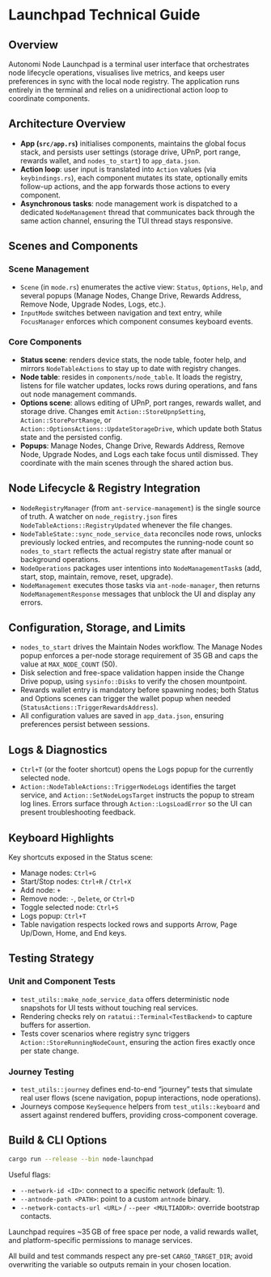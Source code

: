 # Launchpad Technical Guide

## Overview

Autonomi Node Launchpad is a terminal user interface that orchestrates node lifecycle operations, visualises live metrics, and keeps user preferences in sync with the local node registry. The application runs entirely in the terminal and relies on a unidirectional action loop to coordinate components.

## Architecture Overview

- **App (`src/app.rs`)** initialises components, maintains the global focus stack, and persists user settings (storage drive, UPnP, port range, rewards wallet, and `nodes_to_start`) to `app_data.json`.
- **Action loop**: user input is translated into `Action` values (via `keybindings.rs`), each component mutates its state, optionally emits follow-up actions, and the app forwards those actions to every component.
- **Asynchronous tasks**: node management work is dispatched to a dedicated `NodeManagement` thread that communicates back through the same action channel, ensuring the TUI thread stays responsive.

## Scenes and Components

### Scene Management

- `Scene` (in `mode.rs`) enumerates the active view: `Status`, `Options`, `Help`, and several popups (Manage Nodes, Change Drive, Rewards Address, Remove Node, Upgrade Nodes, Logs, etc.).
- `InputMode` switches between navigation and text entry, while `FocusManager` enforces which component consumes keyboard events.

### Core Components

- **Status scene**: renders device stats, the node table, footer help, and mirrors `NodeTableActions` to stay up to date with registry changes.
- **Node table**: resides in `components/node_table`. It loads the registry, listens for file watcher updates, locks rows during operations, and fans out node management commands.
- **Options scene**: allows editing of UPnP, port ranges, rewards wallet, and storage drive. Changes emit `Action::StoreUpnpSetting`, `Action::StorePortRange`, or `Action::OptionsActions::UpdateStorageDrive`, which update both Status state and the persisted config.
- **Popups**: Manage Nodes, Change Drive, Rewards Address, Remove Node, Upgrade Nodes, and Logs each take focus until dismissed. They coordinate with the main scenes through the shared action bus.

## Node Lifecycle & Registry Integration

- `NodeRegistryManager` (from `ant-service-management`) is the single source of truth. A watcher on `node_registry.json` fires `NodeTableActions::RegistryUpdated` whenever the file changes.
- `NodeTableState::sync_node_service_data` reconciles node rows, unlocks previously locked entries, and recomputes the running-node count so `nodes_to_start` reflects the actual registry state after manual or background operations.
- `NodeOperations` packages user intentions into `NodeManagementTask`s (add, start, stop, maintain, remove, reset, upgrade).
- `NodeManagement` executes those tasks via `ant-node-manager`, then returns `NodeManagementResponse` messages that unblock the UI and display any errors.

## Configuration, Storage, and Limits

- `nodes_to_start` drives the Maintain Nodes workflow. The Manage Nodes popup enforces a per-node storage requirement of 35 GB and caps the value at `MAX_NODE_COUNT` (50).
- Disk selection and free-space validation happen inside the Change Drive popup, using `sysinfo::Disks` to verify the chosen mountpoint.
- Rewards wallet entry is mandatory before spawning nodes; both Status and Options scenes can trigger the wallet popup when needed (`StatusActions::TriggerRewardsAddress`).
- All configuration values are saved in `app_data.json`, ensuring preferences persist between sessions.

## Logs & Diagnostics

- `Ctrl+T` (or the footer shortcut) opens the Logs popup for the currently selected node.
- `Action::NodeTableActions::TriggerNodeLogs` identifies the target service, and `Action::SetNodeLogsTarget` instructs the popup to stream log lines. Errors surface through `Action::LogsLoadError` so the UI can present troubleshooting feedback.

## Keyboard Highlights

Key shortcuts exposed in the Status scene:

- Manage nodes: `Ctrl+G`
- Start/Stop nodes: `Ctrl+R` / `Ctrl+X`
- Add node: `+`
- Remove node: `-`, `Delete`, or `Ctrl+D`
- Toggle selected node: `Ctrl+S`
- Logs popup: `Ctrl+T`
- Table navigation respects locked rows and supports Arrow, Page Up/Down, Home, and End keys.

## Testing Strategy

### Unit and Component Tests

- `test_utils::make_node_service_data` offers deterministic node snapshots for UI tests without touching real services.
- Rendering checks rely on `ratatui::Terminal<TestBackend>` to capture buffers for assertion.
- Tests cover scenarios where registry sync triggers `Action::StoreRunningNodeCount`, ensuring the action fires exactly once per state change.

### Journey Testing

- `test_utils::journey` defines end-to-end “journey” tests that simulate real user flows (scene navigation, popup interactions, node operations).
- Journeys compose `KeySequence` helpers from `test_utils::keyboard` and assert against rendered buffers, providing cross-component coverage.

## Build & CLI Options

```bash
cargo run --release --bin node-launchpad
```

Useful flags:

- `--network-id <ID>`: connect to a specific network (default: 1).
- `--antnode-path <PATH>`: point to a custom `antnode` binary.
- `--network-contacts-url <URL>` / `--peer <MULTIADDR>`: override bootstrap contacts.

Launchpad requires ~35 GB of free space per node, a valid rewards wallet, and platform-specific permissions to manage services.

All build and test commands respect any pre-set `CARGO_TARGET_DIR`; avoid overwriting the variable so outputs remain in your chosen location.
